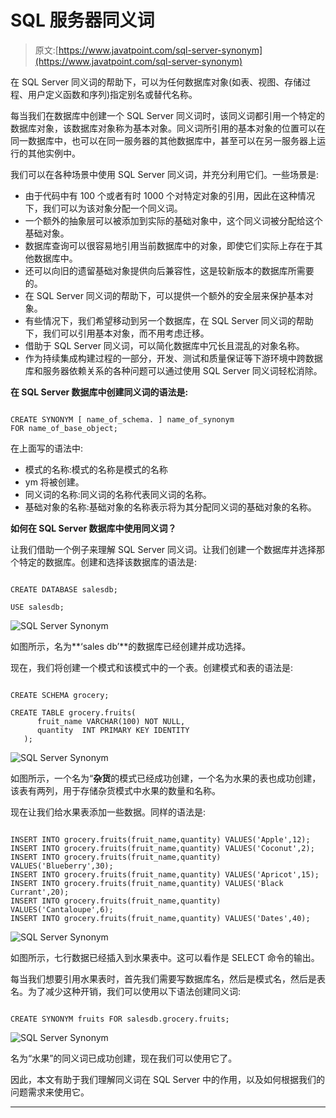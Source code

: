 # SQL 服务器同义词

> 原文:[https://www.javatpoint.com/sql-server-synonym](https://www.javatpoint.com/sql-server-synonym)

在 SQL Server 同义词的帮助下，可以为任何数据库对象(如表、视图、存储过程、用户定义函数和序列)指定别名或替代名称。

每当我们在数据库中创建一个 SQL Server 同义词时，该同义词都引用一个特定的数据库对象，该数据库对象称为基本对象。同义词所引用的基本对象的位置可以在同一数据库中，也可以在同一服务器的其他数据库中，甚至可以在另一服务器上运行的其他实例中。

我们可以在各种场景中使用 SQL Server 同义词，并充分利用它们。一些场景是:

*   由于代码中有 100 个或者有时 1000 个对特定对象的引用，因此在这种情况下，我们可以为该对象分配一个同义词。
*   一个额外的抽象层可以被添加到实际的基础对象中，这个同义词被分配给这个基础对象。
*   数据库查询可以很容易地引用当前数据库中的对象，即使它们实际上存在于其他数据库中。
*   还可以向旧的遗留基础对象提供向后兼容性，这是较新版本的数据库所需要的。
*   在 SQL Server 同义词的帮助下，可以提供一个额外的安全层来保护基本对象。
*   有些情况下，我们希望移动到另一个数据库，在 SQL Server 同义词的帮助下，我们可以引用基本对象，而不用考虑迁移。
*   借助于 SQL Server 同义词，可以简化数据库中冗长且混乱的对象名称。
*   作为持续集成构建过程的一部分，开发、测试和质量保证等下游环境中跨数据库和服务器依赖关系的各种问题可以通过使用 SQL Server 同义词轻松消除。

**在 SQL Server 数据库中创建同义词的语法是:**

```

CREATE SYNONYM [ name_of_schema. ] name_of_synonym 
FOR name_of_base_object;

```

在上面写的语法中:

*   模式的名称:模式的名称是模式的名称
*   ym 将被创建。
*   同义词的名称:同义词的名称代表同义词的名称。
*   基础对象的名称:基础对象的名称表示将为其分配同义词的基础对象的名称。

**如何在 SQL Server 数据库中使用同义词？**

让我们借助一个例子来理解 SQL Server 同义词。让我们创建一个数据库并选择那个特定的数据库。创建和选择该数据库的语法是:

```

CREATE DATABASE salesdb;

USE salesdb;

```

![SQL Server Synonym](../Images/6944ee626a58a068d15010bb9a095acd.png)

如图所示，名为**‘sales db’**的数据库已经创建并成功选择。

现在，我们将创建一个模式和该模式中的一个表。创建模式和表的语法是:

```

CREATE SCHEMA grocery;

CREATE TABLE grocery.fruits(
      fruit_name VARCHAR(100) NOT NULL,
      quantity  INT PRIMARY KEY IDENTITY 
   );

```

![SQL Server Synonym](../Images/92557d66fb612bd48a90a1e460822c4e.png)

如图所示，一个名为“**杂货**的模式已经成功创建，一个名为水果的表也成功创建，该表有两列，用于存储杂货模式中水果的数量和名称。

现在让我们给水果表添加一些数据。同样的语法是:

```

INSERT INTO grocery.fruits(fruit_name,quantity) VALUES('Apple',12);
INSERT INTO grocery.fruits(fruit_name,quantity) VALUES('Coconut',2);
INSERT INTO grocery.fruits(fruit_name,quantity) VALUES('Blueberry',30);
INSERT INTO grocery.fruits(fruit_name,quantity) VALUES('Apricot',15);
INSERT INTO grocery.fruits(fruit_name,quantity) VALUES('Black Currant',20);
INSERT INTO grocery.fruits(fruit_name,quantity) VALUES('Cantaloupe',6);
INSERT INTO grocery.fruits(fruit_name,quantity) VALUES('Dates',40);

```

![SQL Server Synonym](../Images/76d48a8fe767eca02116c556d0c80ce9.png)

如图所示，七行数据已经插入到水果表中。这可以看作是 SELECT 命令的输出。

每当我们想要引用水果表时，首先我们需要写数据库名，然后是模式名，然后是表名。为了减少这种开销，我们可以使用以下语法创建同义词:

```

CREATE SYNONYM fruits FOR salesdb.grocery.fruits;

```

![SQL Server Synonym](../Images/d38201d68c2581f93015839b798ee87d.png)

名为“水果”的同义词已成功创建，现在我们可以使用它了。

因此，本文有助于我们理解同义词在 SQL Server 中的作用，以及如何根据我们的问题需求来使用它。

* * *